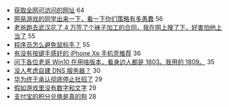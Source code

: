 - [获取全网可访问的网址](https://www.v2ex.com/t/552264) 64
- [网易游戏的同学出来一下，看一下你们策略有多愚蠢](https://www.v2ex.com/t/552262) 56
- [老爸跑去武汉花了 4 万签了个袜子加工的合同，我在网上搜了下，好害怕他上当了](https://www.v2ex.com/t/552209) 55
- [程序员怎么避免鼠标手？](https://www.v2ex.com/t/552318) 55
- [有没有按键手感好的 iPhone Xʀ 手机壳推荐](https://www.v2ex.com/t/552289) 36
- [问下各位老哥 Win10 在用啥版本，看身边人都是 1803。我用的 1809。](https://www.v2ex.com/t/552195) 35
- [没人考虑自建 DNS 服务器？](https://www.v2ex.com/t/552277) 30
- [华为终于承认彻底停止社招了](https://www.v2ex.com/t/552208) 29
- [假如游戏里没有数字和文字](https://www.v2ex.com/t/552298) 29
- [支付宝的积分兑换是真的狗](https://www.v2ex.com/t/552275) 28